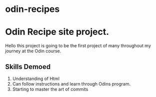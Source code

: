 # odin-recipes
<!DOCTYPE html>
<html>
<head><title>Recipe Webproj</title>
<meta charset"utf -8">
</head>
<body>
<h1 >Odin Recipe site project.</h1>
<p>Hello this project is going to be the first project of many throughout my journey at the Odin course.</p>
<h2>Skills Demoed</h2>
<ol>
<li>Understanding of Html</li>
<li>Can follow instructions and learn through Odins program.</li>
<li>Starting to master the art of commits</li>
</ol>
</body>
</html>